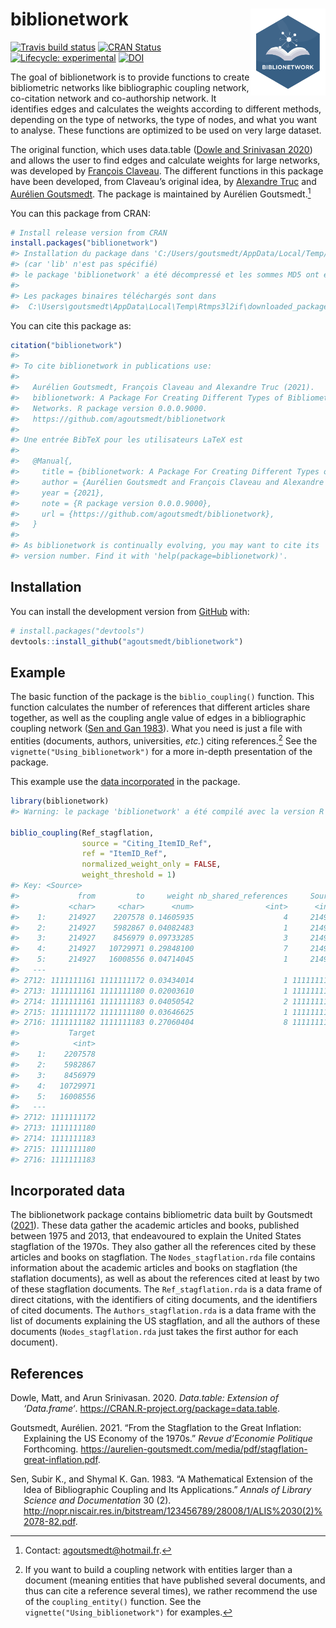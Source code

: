 
<!-- README.md is generated from README.Rmd. Please edit that file -->

# biblionetwork <img src="man/figures/logo.png" align="right" alt="" width="120" />

<!-- badges: start -->

[![Travis build
status](https://travis-ci.com/agoutsmedt/biblionetwork.svg?branch=main)](https://travis-ci.com/agoutsmedt/biblionetwork)
[![CRAN
Status](https://www.r-pkg.org/badges/version/biblionetwork)](https://cran.r-project.org/package=biblionetwork)
[![Lifecycle:
experimental](https://img.shields.io/badge/lifecycle-experimental-orange.svg)](https://lifecycle.r-lib.org/articles/stages.html#experimental)
[![DOI](zenodo.7677369.svg)](10.5281/zenodo.7677369)
<!-- badges: end -->

The goal of biblionetwork is to provide functions to create bibliometric
networks like bibliographic coupling network, co-citation network and
co-authorship network. It identifies edges and calculates the weights
according to different methods, depending on the type of networks, the
type of nodes, and what you want to analyse. These functions are
optimized to be used on very large dataset.

The original function, which uses data.table ([Dowle and Srinivasan
2020](#ref-datatable)) and allows the user to find edges and calculate
weights for large networks, was developed by [François
Claveau](https://www.usherbrooke.ca/philosophie/nous-joindre/personnel-enseignant/claveau-francois/).
The different functions in this package have been developed, from
Claveau’s original idea, by [Alexandre
Truc](https://sites.google.com/view/alexandre-truc/home-and-contact) and
[Aurélien Goutsmedt](https://aurelien-goutsmedt.com/). The package is
maintained by Aurélien Goutsmedt.[^1]

You can this package from CRAN:

``` r
# Install release version from CRAN
install.packages("biblionetwork")
#> Installation du package dans 'C:/Users/goutsmedt/AppData/Local/Temp/RtmpMRTsQw/temp_libpath10947b474595'
#> (car 'lib' n'est pas spécifié)
#> le package 'biblionetwork' a été décompressé et les sommes MD5 ont été vérifiées avec succés
#> 
#> Les packages binaires téléchargés sont dans
#>  C:\Users\goutsmedt\AppData\Local\Temp\Rtmps3l2if\downloaded_packages
```

You can cite this package as:

``` r
citation("biblionetwork")
#> 
#> To cite biblionetwork in publications use:
#> 
#>   Aurélien Goutsmedt, François Claveau and Alexandre Truc (2021).
#>   biblionetwork: A Package For Creating Different Types of Bibliometric
#>   Networks. R package version 0.0.0.9000.
#>   https://github.com/agoutsmedt/biblionetwork
#> 
#> Une entrée BibTeX pour les utilisateurs LaTeX est
#> 
#>   @Manual{,
#>     title = {biblionetwork: A Package For Creating Different Types of Bibliometric Networks},
#>     author = {Aurélien Goutsmedt and François Claveau and Alexandre Truc},
#>     year = {2021},
#>     note = {R package version 0.0.0.9000},
#>     url = {https://github.com/agoutsmedt/biblionetwork},
#>   }
#> 
#> As biblionetwork is continually evolving, you may want to cite its
#> version number. Find it with 'help(package=biblionetwork)'.
```

## Installation

You can install the development version from
[GitHub](https://github.com/) with:

``` r
# install.packages("devtools")
devtools::install_github("agoutsmedt/biblionetwork")
```

## Example

The basic function of the package is the `biblio_coupling()` function.
This function calculates the number of references that different
articles share together, as well as the coupling angle value of edges in
a bibliographic coupling network ([Sen and Gan 1983](#ref-sen1983)).
What you need is just a file with entities (documents, authors,
universities, *etc.*) citing references.[^2] See the
`vignette("Using_biblionetwork")` for a more in-depth presentation of
the package.

This example use the [data incorporated](#incorporated-data) in the
package.

``` r
library(biblionetwork)
#> Warning: le package 'biblionetwork' a été compilé avec la version R 4.2.2

biblio_coupling(Ref_stagflation, 
                source = "Citing_ItemID_Ref", 
                ref = "ItemID_Ref", 
                normalized_weight_only = FALSE, 
                weight_threshold = 1)
#> Key: <Source>
#>             from         to     weight nb_shared_references     Source
#>           <char>     <char>      <num>                <int>      <int>
#>    1:     214927    2207578 0.14605935                    4     214927
#>    2:     214927    5982867 0.04082483                    1     214927
#>    3:     214927    8456979 0.09733285                    3     214927
#>    4:     214927   10729971 0.29848100                    7     214927
#>    5:     214927   16008556 0.04714045                    1     214927
#>   ---                                                                 
#> 2712: 1111111161 1111111172 0.03434014                    1 1111111161
#> 2713: 1111111161 1111111180 0.02003610                    1 1111111161
#> 2714: 1111111161 1111111183 0.04050542                    2 1111111161
#> 2715: 1111111172 1111111180 0.03646625                    1 1111111172
#> 2716: 1111111182 1111111183 0.27060404                    8 1111111182
#>           Target
#>            <int>
#>    1:    2207578
#>    2:    5982867
#>    3:    8456979
#>    4:   10729971
#>    5:   16008556
#>   ---           
#> 2712: 1111111172
#> 2713: 1111111180
#> 2714: 1111111183
#> 2715: 1111111180
#> 2716: 1111111183
```

## Incorporated data

The biblionetwork package contains bibliometric data built by Goutsmedt
([2021](#ref-goutsmedt2021a)). These data gather the academic articles
and books, published between 1975 and 2013, that endeavoured to explain
the United States stagflation of the 1970s. They also gather all the
references cited by these articles and books on stagflation. The
`Nodes_stagflation.rda` file contains information about the academic
articles and books on stagflation (the staflation documents), as well as
about the references cited at least by two of these stagflation
documents. The `Ref_stagflation.rda` is a data frame of direct
citations, with the identifiers of citing documents, and the identifiers
of cited documents. The `Authors_stagflation.rda` is a data frame with
the list of documents explaining the US stagflation, and all the authors
of these documents (`Nodes_stagflation.rda` just takes the first author
for each document).

## References

<div id="refs" class="references csl-bib-body hanging-indent">

<div id="ref-datatable" class="csl-entry">

Dowle, Matt, and Arun Srinivasan. 2020. *Data.table: Extension of
‘Data.frame‘*. <https://CRAN.R-project.org/package=data.table>.

</div>

<div id="ref-goutsmedt2021a" class="csl-entry">

Goutsmedt, Aurélien. 2021. “From the Stagflation to the Great Inflation:
Explaining the US Economy of the 1970s.” *Revue d’Economie Politique*
Forthcoming.
<https://aurelien-goutsmedt.com/media/pdf/stagflation-great-inflation.pdf>.

</div>

<div id="ref-sen1983" class="csl-entry">

Sen, Subir K., and Shymal K. Gan. 1983. “A Mathematical Extension of the
Idea of Bibliographic Coupling and Its Applications.” *Annals of Library
Science and Documentation* 30 (2).
<http://nopr.niscair.res.in/bitstream/123456789/28008/1/ALIS%2030(2)%2078-82.pdf>.

</div>

</div>

[^1]: Contact: <agoutsmedt@hotmail.fr>.

[^2]: If you want to build a coupling network with entities larger than
    a document (meaning entities that have published several documents,
    and thus can cite a reference several times), we rather recommend
    the use of the `coupling_entity()` function. See the
    `vignette("Using_biblionetwork")` for examples.
